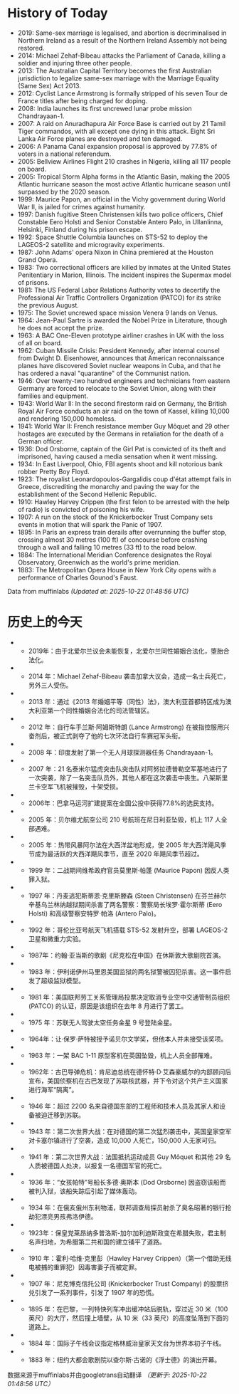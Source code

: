 # History of Today 

- 2019: Same-sex marriage is legalised, and abortion is decriminalised in Northern Ireland as a result of the Northern Ireland Assembly not being restored.
- 2014: Michael Zehaf-Bibeau attacks the Parliament of Canada, killing a soldier and injuring three other people.
- 2013: The Australian Capital Territory becomes the first Australian jurisdiction to legalize same-sex marriage with the Marriage Equality (Same Sex) Act 2013.
- 2012: Cyclist Lance Armstrong is formally stripped of his seven Tour de France titles after being charged for doping.
- 2008: India launches its first uncrewed lunar probe mission Chandrayaan-1.
- 2007: A raid on Anuradhapura Air Force Base is carried out by 21 Tamil Tiger commandos, with all except one dying in this attack. Eight Sri Lanka Air Force planes are destroyed and ten damaged.
- 2006: A Panama Canal expansion proposal is approved by 77.8% of voters in a national referendum.
- 2005: Bellview Airlines Flight 210 crashes in Nigeria, killing all 117 people on board.
- 2005: Tropical Storm Alpha forms in the Atlantic Basin, making the 2005 Atlantic hurricane season the most active Atlantic hurricane season until surpassed by the 2020 season.
- 1999: Maurice Papon, an official in the Vichy government during World War II, is jailed for crimes against humanity.
- 1997: Danish fugitive Steen Christensen kills two police officers, Chief Constable Eero Holsti and Senior Constable Antero Palo, in Ullanlinna, Helsinki, Finland during his prison escape.
- 1992: Space Shuttle Columbia launches on STS-52 to deploy the LAGEOS-2 satellite and microgravity experiments.
- 1987: John Adams' opera Nixon in China premiered at the Houston Grand Opera.
- 1983: Two correctional officers are killed by inmates at the United States Penitentiary in Marion, Illinois. The incident inspires the Supermax model of prisons.
- 1981: The US Federal Labor Relations Authority votes to decertify the Professional Air Traffic Controllers Organization (PATCO) for its strike the previous August.
- 1975: The Soviet uncrewed space mission Venera 9 lands on Venus.
- 1964: Jean-Paul Sartre is awarded the Nobel Prize in Literature, though he does not accept the prize.
- 1963: A BAC One-Eleven prototype airliner crashes in UK with the loss of all on board.
- 1962: Cuban Missile Crisis: President Kennedy, after internal counsel from Dwight D. Eisenhower, announces that American reconnaissance planes have discovered Soviet nuclear weapons in Cuba, and that he has ordered a naval "quarantine" of the Communist nation.
- 1946: Over twenty-two hundred engineers and technicians from eastern Germany are forced to relocate to the Soviet Union, along with their families and equipment.
- 1943: World War II: In the second firestorm raid on Germany, the British Royal Air Force conducts an air raid on the town of Kassel, killing 10,000 and rendering 150,000 homeless.
- 1941: World War II: French resistance member Guy Môquet and 29 other hostages are executed by the Germans in retaliation for the death of a German officer.
- 1936: Dod Orsborne, captain of the Girl Pat is convicted of its theft and imprisoned, having caused a media sensation when it went missing.
- 1934: In East Liverpool, Ohio, FBI agents shoot and kill notorious bank robber Pretty Boy Floyd.
- 1923: The royalist Leonardopoulos-Gargalidis coup d'état attempt fails in Greece, discrediting the monarchy and paving the way for the establishment of the Second Hellenic Republic.
- 1910: Hawley Harvey Crippen (the first felon to be arrested with the help of radio) is convicted of poisoning his wife.
- 1907: A run on the stock of the Knickerbocker Trust Company sets events in motion that will spark the Panic of 1907.
- 1895: In Paris an express train derails after overrunning the buffer stop, crossing almost 30 metres (100 ft) of concourse before crashing through a wall and falling 10 metres (33 ft) to the road below.
- 1884: The International Meridian Conference designates the Royal Observatory, Greenwich as the world's prime meridian.
- 1883: The Metropolitan Opera House in New York City opens with a performance of Charles Gounod's Faust.

Data from muffinlabs
*(Updated at: 2025-10-22 01:48:56 UTC)*

# 历史上的今天 

- - 2019年：由于北爱尔兰议会未能恢复，北爱尔兰同性婚姻合法化，堕胎合法化。
- - 2014 年：Michael Zehaf-Bibeau 袭击加拿大议会，造成一名士兵死亡，另外三人受伤。
- - 2013 年：通过《2013 年婚姻平等（同性）法》，澳大利亚首都特区成为澳大利亚第一个同性婚姻合法化的司法管辖区。
- - 2012 年：自行车手兰斯·阿姆斯特朗 (Lance Armstrong) 在被指控服用兴奋剂后，被正式剥夺了他的七次环法自行车赛冠军头衔。
- - 2008 年：印度发射了第一个无人月球探测器任务 Chandrayaan-1。
- - 2007 年：21 名泰米尔猛虎突击队突击队对阿努拉德普勒空军基地进行了一次突袭，除了一名突击队员外，其他人都在这次袭击中丧生。八架斯里兰卡空军飞机被摧毁，十架受损。
- - 2006年：巴拿马运河扩建提案在全国公投中获得77.8%的选民支持。
- - 2005 年：贝尔维尤航空公司 210 号航班在尼日利亚坠毁，机上 117 人全部遇难。
- - 2005 年：热带风暴阿尔法在大西洋盆地形成，使 2005 年大西洋飓风季节成为最活跃的大西洋飓风季节，直至 2020 年飓风季节超过。
- - 1999 年：二战期间维希政府官员莫里斯·帕蓬 (Maurice Papon) 因反人类罪入狱。
- - 1997 年：丹麦逃犯斯蒂恩·克里斯滕森 (Steen Christensen) 在芬兰赫尔辛基乌兰林纳越狱期间杀害了两名警察：警察局长埃罗·霍尔斯蒂 (Eero Holsti) 和高级警察安特罗·帕洛 (Antero Palo)。
- - 1992 年：哥伦比亚号航天飞机搭载 STS-52 发射升空，部署 LAGEOS-2 卫星和微重力实验。
- - 1987年：约翰·亚当斯的歌剧《尼克松在中国》在休斯敦大歌剧院首演。
- - 1983 年：伊利诺伊州马里恩美国监狱的两名狱警被囚犯杀害。这一事件启发了超级监狱模型。
- - 1981 年：美国联邦劳工关系管理局投票决定取消专业空中交通管制员组织 (PATCO) 的认证，原因是该组织在去年 8 月进行了罢工。
- - 1975 年：苏联无人驾驶太空任务金星 9 号登陆金星。
- - 1964年：让·保罗·萨特被授予诺贝尔文学奖，但他本人并未接受该奖项。
- - 1963 年：一架 BAC 1-11 原型客机在英国坠毁，机上人员全部罹难。
- - 1962年：古巴导弹危机：肯尼迪总统在德怀特·D·艾森豪威尔的内部顾问后宣布，美国侦察机在古巴发现了苏联核武器，并下令对这个共产主义国家进行海军“隔离”。
- - 1946 年：超过 2200 名来自德国东部的工程师和技术人员及其家人和设备被迫迁移到苏联。
- - 1943 年：第二次世界大战：在对德国的第二次猛烈袭击中，英国皇家空军对卡塞尔镇进行了空袭，造成 10,000 人死亡，150,000 人无家可归。
- - 1941 年：第二次世界大战：法国抵抗运动成员 Guy Môquet 和其他 29 名人质被德国人处决，以报复一名德国军官的死亡。
- - 1936 年：“女孩帕特”号船长多德·奥斯本 (Dod Orsborne) 因盗窃该船而被判入狱，该船失踪后引起了媒体轰动。
- - 1934 年：在俄亥俄州东利物浦，联邦调查局探员射杀了臭名昭著的银行抢劫犯漂亮男孩弗洛伊德。
- - 1923年：保皇党莱昂纳多普洛斯-加尔加利迪斯政变在希腊失败，君主制名声扫地，为希腊第二共和国的建立铺平了道路。
- - 1910 年：霍利·哈维·克里彭（Hawley Harvey Crippen）（第一个借助无线电被捕的重罪犯）因毒害妻子而被定罪。
- - 1907 年：尼克博克信托公司 (Knickerbocker Trust Company) 的股票挤兑引发了一系列事件，引发了 1907 年的恐慌。
- - 1895 年：在巴黎，一列特快列车冲出缓冲站后脱轨，穿过近 30 米（100 英尺）的大厅，然后撞上墙壁，从 10 米（33 英尺）的高度坠落到下面的道路上。
- - 1884 年：国际子午线会议指定格林威治皇家天文台为世界本初子午线。
- - 1883 年：纽约大都会歌剧院以查尔斯·古诺的《浮士德》的演出开幕。

数据来源于muffinlabs并由googletrans自动翻译
*（更新于: 2025-10-22 01:48:56 UTC）*
